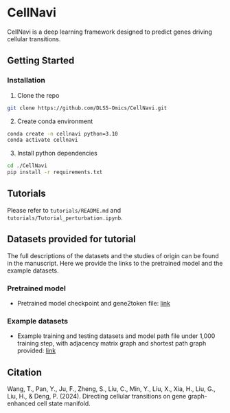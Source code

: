 # CellNavi

CellNavi is a deep learning framework designed to predict genes driving cellular transitions.

## Getting Started

### Installation

1. Clone the repo

```sh
git clone https://github.com/DLS5-Omics/CellNavi.git
```

2. Create conda environment

```sh
conda create -n cellnavi python=3.10
conda activate cellnavi
```

3. Install python dependencies

```sh
cd ./CellNavi
pip install -r requirements.txt
```

## Tutorials

Please refer to `tutorials/README.md` and `tutorials/Tutorial_perturbation.ipynb`. 

## Datasets provided for tutorial

The full descriptions of the datasets and the studies of origin can be found in the manuscript. Here we provide the links to the pretrained model and the example datasets.

### Pretrained model

- Pretrained model checkpoint and gene2token file: [link](https://www.dropbox.com/scl/fo/khjdwuvc9gczr97dl3o2i/AGEb-jDCWPqOMTzxIfFNGU8?rlkey=n8c7w54fqyty9sgrv47sdaphl&st=qj1drwjw&dl=0)


### Example datasets

- Example training and testing datasets and model path file under 1,000 training step, with adjacency matrix graph and shortest path graph provided: [link](https://www.dropbox.com/scl/fo/rq9klah7vqksn6e66dsae/AK3DJ2sxwL3MoWCOcQ9ZfFE?rlkey=1t4kz2vraif0ifu72c6gmo6xl&st=gpvwfw3j&dl=0)


## Citation

Wang, T., Pan, Y., Ju, F., Zheng, S., Liu, C., Min, Y., Liu, X., Xia, H., Liu, G., Liu, H., \& Deng, P. (2024). Directing cellular transitions on gene graph-enhanced cell state manifold.
